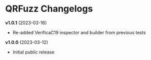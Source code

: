 # QRFuzz Changelogs

**v1.0.1** (2023-03-16)

- Re-added VerificaC19 inspector and builder from previous tests

**v1.0.0** (2023-03-12)

- Initial public release
